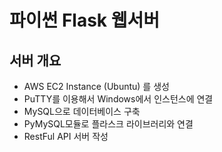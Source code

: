 
# 파이썬 Flask 웹서버
## 서버 개요
- AWS EC2 Instance (Ubuntu) 를 생성
- PuTTY를 이용해서  Windows에서 인스턴스에 연결
- MySQL으로 데이터베이스 구축
- PyMySQL모듈로 플라스크 라이브러리와 연결
- RestFul API 서버 작성
<br>
